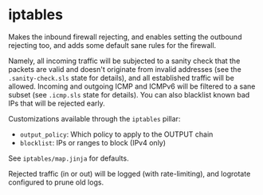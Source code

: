 iptables
========

Makes the inbound firewall rejecting, and enables setting the outbound rejecting too, and adds some default sane rules for the firewall.

Namely, all incoming traffic will be subjected to a sanity check that the packets are valid and doesn't originate from invalid addresses (see the `.sanity-check.sls` state for details), and all established traffic will be allowed. Incoming and outgoing ICMP and ICMPv6 will be filtered to a sane subset (see `.icmp.sls` state for details). You can also blacklist known bad IPs that will be rejected early.

Customizations available through the `iptables` pillar:
- `output_policy`: Which policy to apply to the OUTPUT chain
- `blocklist`: IPs or ranges to block (IPv4 only)

See `iptables/map.jinja` for defaults.

Rejected traffic (in or out) will be logged (with rate-limiting), and logrotate configured to prune old logs.
